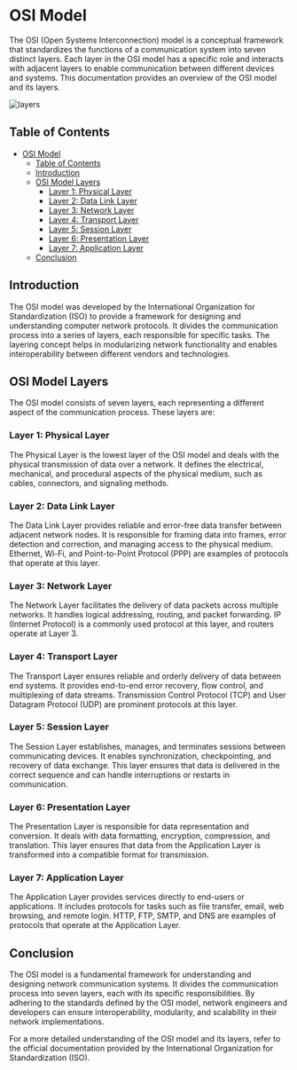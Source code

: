 # OSI Model

The OSI (Open Systems Interconnection) model is a conceptual framework that standardizes the functions of a communication system into seven distinct layers. Each layer in the OSI model has a specific role and interacts with adjacent layers to enable communication between different devices and systems. This documentation provides an overview of the OSI model and its layers.

![layers](https://media.geeksforgeeks.org/wp-content/uploads/20210220204638/cn1.png)
## Table of Contents
- [OSI Model](#osi-model)
  - [Table of Contents](#table-of-contents)
  - [Introduction](#introduction)
  - [OSI Model Layers](#osi-model-layers)
    - [Layer 1: Physical Layer](#layer-1-physical-layer)
    - [Layer 2: Data Link Layer](#layer-2-data-link-layer)
    - [Layer 3: Network Layer](#layer-3-network-layer)
    - [Layer 4: Transport Layer](#layer-4-transport-layer)
    - [Layer 5: Session Layer](#layer-5-session-layer)
    - [Layer 6: Presentation Layer](#layer-6-presentation-layer)
    - [Layer 7: Application Layer](#layer-7-application-layer)
  - [Conclusion](#conclusion)

## Introduction

The OSI model was developed by the International Organization for Standardization (ISO) to provide a framework for designing and understanding computer network protocols. It divides the communication process into a series of layers, each responsible for specific tasks. The layering concept helps in modularizing network functionality and enables interoperability between different vendors and technologies.

## OSI Model Layers

The OSI model consists of seven layers, each representing a different aspect of the communication process. These layers are:

### Layer 1: Physical Layer

The Physical Layer is the lowest layer of the OSI model and deals with the physical transmission of data over a network. It defines the electrical, mechanical, and procedural aspects of the physical medium, such as cables, connectors, and signaling methods.

### Layer 2: Data Link Layer

The Data Link Layer provides reliable and error-free data transfer between adjacent network nodes. It is responsible for framing data into frames, error detection and correction, and managing access to the physical medium. Ethernet, Wi-Fi, and Point-to-Point Protocol (PPP) are examples of protocols that operate at this layer.

### Layer 3: Network Layer

The Network Layer facilitates the delivery of data packets across multiple networks. It handles logical addressing, routing, and packet forwarding. IP (Internet Protocol) is a commonly used protocol at this layer, and routers operate at Layer 3.

### Layer 4: Transport Layer

The Transport Layer ensures reliable and orderly delivery of data between end systems. It provides end-to-end error recovery, flow control, and multiplexing of data streams. Transmission Control Protocol (TCP) and User Datagram Protocol (UDP) are prominent protocols at this layer.

### Layer 5: Session Layer

The Session Layer establishes, manages, and terminates sessions between communicating devices. It enables synchronization, checkpointing, and recovery of data exchange. This layer ensures that data is delivered in the correct sequence and can handle interruptions or restarts in communication.

### Layer 6: Presentation Layer

The Presentation Layer is responsible for data representation and conversion. It deals with data formatting, encryption, compression, and translation. This layer ensures that data from the Application Layer is transformed into a compatible format for transmission.

### Layer 7: Application Layer

The Application Layer provides services directly to end-users or applications. It includes protocols for tasks such as file transfer, email, web browsing, and remote login. HTTP, FTP, SMTP, and DNS are examples of protocols that operate at the Application Layer.

## Conclusion

The OSI model is a fundamental framework for understanding and designing network communication systems. It divides the communication process into seven layers, each with its specific responsibilities. By adhering to the standards defined by the OSI model, network engineers and developers can ensure interoperability, modularity, and scalability in their network implementations.

For a more detailed understanding of the OSI model and its layers, refer to the official documentation provided by the International Organization for Standardization (ISO).

